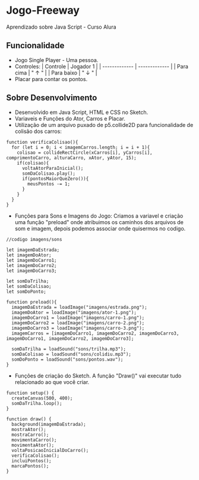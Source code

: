 # Jogo-Freeway
Aprendizado sobre Java Script - Curso Alura

## Funcionalidade
- Jogo Single Player - Uma pessoa.
- Controles:
| Controle | Jogador  1 |
| ------------- | ------------- |
| Para cima  | " ↑ " |
| Para baixo  | " ↓ " |
- Placar para contar os pontos.

## Sobre Desenvolvimento
- Desenvolvido em Java Script, HTML e CSS no Sketch.
- Variaveis e Funções do Ator, Carros e Placar.
- Utilização de um arquivo puxado de p5.collide2D para funcionalidade de colisão dos carros:
```
function verificaColisao(){
  for (let i = 0; i < imagemCarros.length; i = i + 1){
    colisao = collideRectCircle(xCarros[i], yCarros[i], comprimentoCarro, alturaCarro, xAtor, yAtor, 15);
    if(colisao){
      voltaAtorParaInicial();
      somDaColisao.play();
      if(pontosMaiorQueZero()){
        meusPontos -= 1;
      }
    }
  }
}
```
- Funções para Sons e Imagens do Jogo:
Criamos a variavel e criação uma função "preload" onde atribuimos os caminhos dos arquivos de som e imagem, depois podemos associar onde quisermos no codigo.
```
//codigo imagens/sons

let imagemDaEstrada;
let imagemDoAtor;
let imagemDoCarro1;
let imagemDoCarro2;
let imagemDoCarro3;

let somDaTrilha;
let somDaColisao;
let somDoPonto;

function preload(){
  imagemDaEstrada = loadImage("imagens/estrada.png");
  imagemDoAtor = loadImage("imagens/ator-1.png");
  imagemDoCarro1 = loadImage("imagens/carro-1.png");
  imagemDoCarro2 = loadImage("imagens/carro-2.png");
  imagemDoCarro3 = loadImage("imagens/carro-3.png");
  imagemCarros = [imagemDoCarro1, imagemDoCarro2, imagemDoCarro3, imagemDoCarro1, imagemDoCarro2, imagemDoCarro3];
  
  somDaTrilha = loadSound("sons/trilha.mp3");
  somDaColisao = loadSound("sons/colidiu.mp3");
  somDoPonto = loadSound("sons/pontos.wav");
}
```
- Funções de criação do Sketch.
A função "Draw()" vai executar tudo relacionado ao que você criar.
```
function setup() {
  createCanvas(500, 400);
  somDaTrilha.loop();
}

function draw() {
  background(imagemDaEstrada);
  mostraAtor();
  mostraCarro();
  movimentaCarro();
  movimentaAtor();
  voltaPosicaoInicialDoCarro();
  verificaColisao();
  incluiPontos();
  marcaPontos();
}
```

